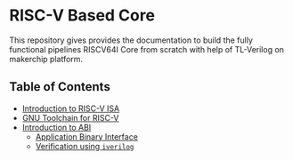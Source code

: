 # RISC-V Based Core
This repository gives provides the documentation to build the fully functional pipelines RISCV64I Core from scratch with help of TL-Verilog on makerchip platform.

## Table of Contents
- [Introduction to RISC-V ISA]()
- [GNU Toolchain for RISC-V]()
- [Introduction to ABI]()
  - [Application Binary Interface]()
  - [Verification using `iverilog`]()

